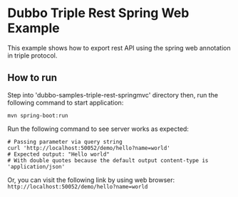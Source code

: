 # Dubbo Triple Rest Spring Web Example

This example shows how to export rest API using the spring web annotation in triple protocol.

## How to run

Step into 'dubbo-samples-triple-rest-springmvc' directory
then, run the following command to start application:

```shell
mvn spring-boot:run
```

Run the following command to see server works as expected:

```shell
# Passing parameter via query string
curl 'http://localhost:50052/demo/hello?name=world'
# Expected output: "Hello world"
# With double quotes because the default output content-type is 'application/json'
```

Or, you can visit the following link by using web browser: `http://localhost:50052/demo/hello?name=world`
